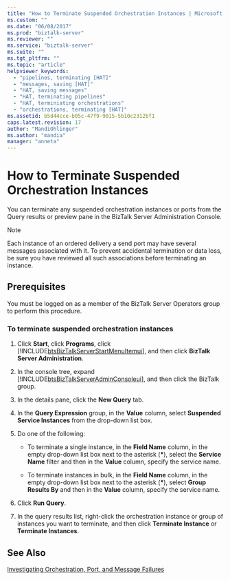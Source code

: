 ```yaml
---
title: "How to Terminate Suspended Orchestration Instances | Microsoft Docs"
ms.custom: ""
ms.date: "06/08/2017"
ms.prod: "biztalk-server"
ms.reviewer: ""
ms.service: "biztalk-server"
ms.suite: ""
ms.tgt_pltfrm: ""
ms.topic: "article"
helpviewer_keywords: 
  - "pipelines, terminating [HAT]"
  - "messages, saving [HAT]"
  - "HAT, saving messages"
  - "HAT, terminating pipelines"
  - "HAT, terminiating orchestrations"
  - "orchestrations, terminating [HAT]"
ms.assetid: b5d44cce-b05c-47f9-9015-5b10c2312bf1
caps.latest.revision: 17
author: "MandiOhlinger"
ms.author: "mandia"
manager: "anneta"
---
```

# How to Terminate Suspended Orchestration Instances
You can terminate any suspended orchestration instances or ports from the Query results or preview pane in the BizTalk Server Administration Console.  
  
> [!NOTE]
>  Each instance of an ordered delivery a send port may have several messages associated with it. To prevent accidental termination or data loss, be sure you have reviewed all such associations before terminating an instance.  
  
## Prerequisites  
 You must be logged on as a member of the BizTalk Server Operators group to perform this procedure.  
  
### To terminate suspended orchestration instances  
  
1.  Click **Start**, click **Programs**, click [!INCLUDE[btsBizTalkServerStartMenuItemui](../includes/btsbiztalkserverstartmenuitemui-md.md)], and then click **BizTalk Server Administration**.  
  
2.  In the console tree, expand [!INCLUDE[btsBizTalkServerAdminConsoleui](../includes/btsbiztalkserveradminconsoleui-md.md)], and then click the BizTalk group.  
  
3.  In the details pane, click the **New Query** tab.  
  
4.  In the **Query Expression** group, in the **Value** column, select **Suspended Service Instances** from the drop-down list box.  
  
5.  Do one of the following:  
  
    -   To terminate a single instance, in the **Field Name** column, in the empty drop-down list box next to the asterisk (**\***), select the **Service Name** filter and then in the **Value** column, specify the service name.  
  
    -   To terminate instances in bulk, in the **Field Name** column, in the empty drop-down list box next to the asterisk (**\***), select **Group Results By** and then in the **Value** column, specify the service name.  
  
6.  Click **Run Query**.  
  
7.  In the query results list, right-click the orchestration instance or group of instances you want to terminate, and then click **Terminate Instance** or **Terminate Instances**.  
  
## See Also  
 [Investigating Orchestration, Port, and Message Failures](../core/investigating-orchestration-port-and-message-failures.md)